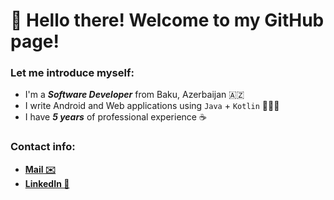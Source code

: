 # 👋 Hello there! Welcome to my GitHub page!
### Let me introduce myself:
- I'm a ***Software Developer*** from Baku, Azerbaijan 🇦🇿
- I write Android and Web applications using `Java` + `Kotlin` 👨🏻‍💻
- I have ***5 years*** of professional experience ☕

### Contact info:
- [**Mail ✉️**](mailto:tamerlan.software@gmail.com)
- [**LinkedIn 💼**](https://www.linkedin.com/in/tamerlan-software)
